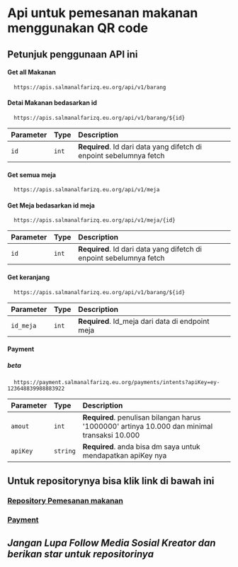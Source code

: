 
# Api untuk pemesanan makanan menggunakan QR code


## Petunjuk penggunaan API ini

#### Get all Makanan


```http
  https://apis.salmanalfarizq.eu.org/api/v1/barang
```


#### Detai Makanan bedasarkan id


```http
  https://apis.salmanalfarizq.eu.org/api/v1/barang/${id}
```


| Parameter | Type     | Description                       |
| :-------- | :------- | :-------------------------------- |
| `id`      | `int` | **Required**. Id dari data yang difetch di enpoint sebelumnya fetch |


#### Get semua meja


```http
  https://apis.salmanalfarizq.eu.org/api/v1/meja
```


#### Get Meja bedasarkan id meja


```http
  https://apis.salmanalfarizq.eu.org/api/v1/meja/{id}
```


| Parameter | Type     | Description                       |
| :-------- | :------- | :-------------------------------- |
| `id`      | `int` | **Required**. Id dari data yang difetch di enpoint sebelumnya fetch |


#### Get keranjang


```http
  https://apis.salmanalfarizq.eu.org/api/v1/barang/${id}
```


| Parameter | Type     | Description                       |
| :-------- | :------- | :-------------------------------- |
| `id_meja` | `int`    | **Required**. Id_meja dari data di endpoint meja |


#### Payment
##### ***beta***


```http
  https://payment.salmanalfarizq.eu.org/payments/intents?apiKey=ey-123648839988883922
```


| Parameter | Type     | Description                       |
| :-------- | :------- | :-------------------------------- |
| `amout`   | `int`    | **Required**. penulisan bilangan harus '1000000' artinya 10.000 dan minimal transaksi 10.000 |
| `apiKey`  | `string` | **Required**. anda bisa dm saya untuk mendapatkan apiKey nya|


## Untuk repositorynya bisa klik link di bawah ini
### [Repository Pemesanan makanan](#)
### [Payment](#)

## ***Jangan Lupa Follow Media Sosial Kreator dan berikan star untuk repositorinya***

